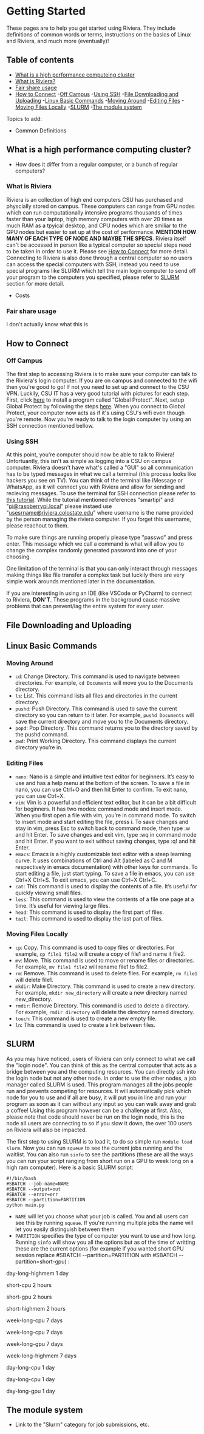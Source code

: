 # Getting Started
These pages are to help you get started using Riviera.
They include definitions of common words or terms, instructions on the basics of Linux and Riviera, and much more (eventually)!

## Table of contents
- [What is a high performance computeing cluster](#what-is-a-high-performance-computing-cluster)
- [What is Riviera?](#what-is-Riviera)
- [Fair share usage](#fair-share-usage)
- [How to Connect](#how-to-connect)
  -[Off Campus](#off-campus)
  -[Using SSH](#using-ssh)
  -[File Downloading and Uploading](#file-downloading-and-uploading)
-[Linux Basic Commands](#linux-basic-commands)
  -[Moving Around](#moving-around)
  -[Editing Files](#editing-files)
  -[Moving Files Locally](#moving-files-locally)
-[SLURM](#slurm)
-[The module system](#the-module-system)
  

Topics to add:
- Common Definitions
## What is a high performance computing cluster?
  - How does it differ from a regular computer, or a bunch of regular computers?
### What is Riviera
  Riviera is an collection of high end computers CSU has purchased and physcially stored on campus. These computers can range from GPU nodes which can run computationally intensive programs thousands of times faster than your laptop, high memory computers with over 20 times as much RAM as a tpyical desktop, and CPU nodes which are smiliar to the GPU nodes but easier to set up at the cost of performance. **MENTION HOW MANY OF EACH TYPE OF NODE AND MAYBE THE SPECS**. Riviera itself can't be accessed in person like a typical computer so special steps need to be taken in order to use it. Please see [How to Connect](#how-to-connect) for more detail. Connecting to Riviera is also done through a central computer so no users can access the special computers with SSH, instead you need to use special programs like SLURM which tell the main login computer to send off your program to the computers you specified, please refer to [SLURM](#slurm) section for more detail.
  - Costs
### Fair share usage
  I don't actually know what this is
## How to Connect 
  ### Off Campus
  The first step to accessing Riviera is to make sure your computer can talk to the Riviera's login computer. If you are on campus and connected to the wifi then you're good to go! If not you need to set up and connect to the CSU VPN. Luckily, CSU IT has a very good tutorial with pictures for each step. First, click [here](https://it.colostate.edu/cybersecurity/globalprotect-vpn/#install-agent) to install a program called "Global Protect". Next, setup Global Protect by following the steps [here](https://it.colostate.edu/cybersecurity/globalprotect-vpn/#gp-connect-PC-mac). When you connect to Global Protect, your computer now acts as if it's using CSU's wifi even though you're remote. Now you're ready to talk to the login computer by using an SSH connection mentioned bellow.
 ### Using SSH
 At this point, you're computer should now be able to talk to Riviera! Unfortuantly, this isn't as simple as logging into a CSU on campus computer. Riviera doesn't have what's called a "GUI" so all communication has to be typed messages in what we call a terminal (this process looks like hackers you see on TV). You can think of the terminal like iMessage or WhatsApp, as it will connect you with Riviera and allow for sending and recieving messages. To use the terminal for SSH connection please refer to [this tutorial](https://www.tomshardware.com/how-to/use-ssh-connect-to-remote-computer). While the tutorial mentioned references "smartipi" and "pi@raspberrypi.local" please instaed use "usesrname@riviera.colostate.edu" where username is the name provided by the person managing the riviera computer. If you forget this username, please reachout to them.

 To make sure things are running properly please type "passwd" and press enter. This message which we call a command is what will allow you to change the complex randomly generated password into one of your choosing.
 
 One limitation of the terminal is that you can only interact through messages making things like file transfer a complex task but luckily there are very simple work arounds mentioned later in the documentation.
 
 If you are interesting in using an IDE (like VSCode or PyCharm) to connect to Riviera, **DON'T**. These programs in the background cause massive problems that can prevent/lag the entire system for every user. 

## File Downloading and Uploading

## Linux Basic Commands
### Moving Around
- `cd`: Change Directory. This command is used to navigate between directories. For example, `cd Documents` will move you to the Documents directory.
- `ls`: List. This command lists all files and directories in the current directory.
- `pushd`: Push Directory. This command is used to save the current directory so you can return to it later. For example, `pushd Documents` will save the current directory and move you to the Documents directory.
- `popd`: Pop Directory. This command returns you to the directory saved by the pushd command.
- `pwd`: Print Working Directory. This command displays the current directory you’re in.
### Editing Files
- `nano`: Nano is a simple and intuitive text editor for beginners. It’s easy to use and has a help menu at the bottom of the screen. To save a file in nano, you can use Ctrl+O and then hit Enter to confirm. To exit nano, you can use Ctrl+X.
- `vim`: Vim is a powerful and efficient text editor, but it can be a bit difficult for beginners. It has two modes: command mode and insert mode. When you first open a file with vim, you’re in command mode. To switch to insert mode and start editing the file, press i. To save changes and stay in vim, press Esc to switch back to command mode, then type :w and hit Enter. To save changes and exit vim, type :wq in command mode and hit Enter. If you want to exit without saving changes, type :q! and hit Enter.
- `emacs`: Emacs is a highly customizable text editor with a steep learning curve. It uses combinations of Ctrl and Alt (labeled as C and M respectively in emacs documentation) with other keys for commands. To start editing a file, just start typing. To save a file in emacs, you can use Ctrl+X Ctrl+S. To exit emacs, you can use Ctrl+X Ctrl+C.
- `cat`: This command is used to display the contents of a file. It’s useful for quickly viewing small files.
- `less`: This command is used to view the contents of a file one page at a time. It’s useful for viewing large files.
- `head`: This command is used to display the first part of files.
- `tail`: This command is used to display the last part of files.
### Moving Files Locally
- `cp`: Copy. This command is used to copy files or directories. For example, `cp file1 file2` will create a copy of file1 and name it file2.
- `mv`: Move. This command is used to move or rename files or directories. For example, `mv file1 file2` will rename file1 to file2.
- `rm`: Remove. This command is used to delete files. For example, `rm file1` will delete file1.
- `mkdir`: Make Directory. This command is used to create a new directory. For example, `mkdir new_directory` will create a new directory named new_directory.
- `rmdir`: Remove Directory. This command is used to delete a directory. For example, `rmdir directory` will delete the directory named directory.
- `touch`: This command is used to create a new empty file.
- `ln`: This command is used to create a link between files.

## SLURM
As you may have noticed, users of Riviera can only connect to what we call the "login node". You can think of this as the central computer that acts as a bridge between you and the computing resources. You can directly ssh into the login node but not any other node. In order to use the other nodes, a job manager called SLURM is used. This program manages all the jobs people run and prevents competing for resources. It will automatically pick which node for you to use and if all are busy, it will put you in line and run your program as soon as it can without any input so you can walk away and grab a coffee! Using this program however can be a challenge at first. Also, please note that code should never be run on the login node, this is the node all users are connecting to so if you slow it down, the over 100 users on Riviera will also be impacted. 

The first step to using SLURM is to load it, to do so simple run `module load slurm`. Now you can run `squeue` to see the current jobs running and the waitlist. You can also run `sinfo` to see the partitions (these are all the ways you can run your script ranging from short run on a GPU to week long on a high ram computer). Here is a basic SLURM script:
```
#!/bin/bash
#SBATCH --job-name=NAME
#SBATCH --output=out
#SBATCH --error=err
#SBATCH --partition=PARTITION
python main.py
```

- `NAME` will let you choose what your job is called. You and all users can see this by running `squeue`. If you're running multiple jobs the name will let you easily distinguish between them
- `PARTITION` specifies the type of computer you want to use and how long. Running `sinfo` will show you all the options but as of the time of writting these are the current options (for example if you wanted short GPU session replace #SBATCH --partition=PARTITION     with     #SBATCH --partition=short-gpu) :
  
day-long-highmem    1 day

short-cpu           2 hours

short-gpu           2 hours

short-highmem       2 hours

week-long-cpu       7 days

week-long-cpu       7 days

week-long-gpu       7 days

week-long-highmem   7 days

day-long-cpu        1 day

day-long-cpu        1 day

day-long-gpu        1 day


## The module system
- Link to the "Slurm" category for job submissions, etc.
